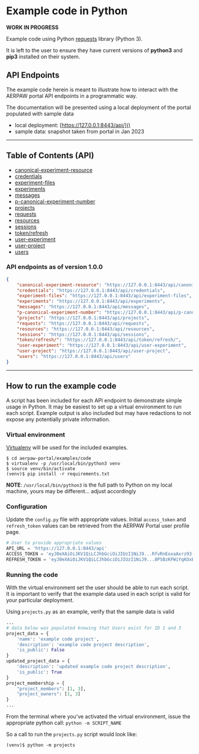 # Example code in Python

**WORK IN PROGRESS**

Example code using Python [requests](https://requests.readthedocs.io/en/latest/) library (Python 3).

It is left to the user to ensure they have current versions of **python3** and **pip3** installed on their system.

## API Endpoints

The example code herein is meant to illustrate how to interact with the AERPAW portal API endpoints in a programmatic
way.

The documentation will be presented using a local deployment of the portal populated with sample data

- local deployment: [https://127.0.0.1:8443/api/]()
- sample data: snapshot taken from portal in Jan 2023

---

## Table of Contents (API)

- [canonical-experiment-resource](./canonical-experiment-resource.md)
- [credentials](./credentials.md)
- [experiment-files](./experiment-files.md)
- [experiments](./experiments.md)
- [messages](./messages.md)
- [p-canonical-experiment-number](./p-canonical-experiment-number.md)
- [projects](./projects.md)
- [requests](./requests.md)
- [resources](./resources.md)
- [sessions](./sessions.md)
- [token/refresh](./token-refresh.md)
- [user-experiment](./user-experiment.md)
- [user-project](./user-project.md)
- [users](./users.md)

### API endpoints as of version 1.0.0

```json
{
    "canonical-experiment-resource": "https://127.0.0.1:8443/api/canonical-experiment-resource",
    "credentials": "https://127.0.0.1:8443/api/credentials",
    "experiment-files": "https://127.0.0.1:8443/api/experiment-files",
    "experiments": "https://127.0.0.1:8443/api/experiments",
    "messages": "https://127.0.0.1:8443/api/messages",
    "p-canonical-experiment-number": "https://127.0.0.1:8443/api/p-canonical-experiment-number",
    "projects": "https://127.0.0.1:8443/api/projects",
    "requests": "https://127.0.0.1:8443/api/requests",
    "resources": "https://127.0.0.1:8443/api/resources",
    "sessions": "https://127.0.0.1:8443/api/sessions",
    "token/refresh/": "https://127.0.0.1:8443/api/token/refresh/",
    "user-experiment": "https://127.0.0.1:8443/api/user-experiment",
    "user-project": "https://127.0.0.1:8443/api/user-project",
    "users": "https://127.0.0.1:8443/api/users"
}
```

---

## How to run the example code

A script has been included for each API endpoint to demonstrate simple usage in Python. It may be easiest to set up a
virtual environment to run each script. Example output is also included but may have redactions to not expose any
potentially private information.

### Virtual environment

[Virtualenv](https://virtualenv.pypa.io/en/latest/) will be used for the included examples.

```
$ cd aerpaw-portal/examples/code
$ virtualenv -p /usr/local/bin/python3 venv
$ source venv/bin/activate
(venv)$ pip install -r requirements.txt
```

**NOTE**: `/usr/local/bin/python3` is the full path to Python on my local machine, yours may be different... adjust
accordingly

### Configuration

Update the `config.py` file with appropriate values. Initial `access_token` and `refresh_token` values can be retrieved
from the AERPAW Portal user profile page.

```python
# User to provide appropriate values
API_URL = 'https://127.0.0.1:8443/api'
ACCESS_TOKEN = 'eyJ0eXAiOiJKV1QiLCJhbGciOiJIUzI1NiJ9...RfvRnEoxaAxrz93-Q8MIGggyi4EEdklSqw2OqGN2lz0'
REFRESH_TOKEN = 'eyJ0eXAiOiJKV1QiLCJhbGciOiJIUzI1NiJ9...8PSBzKFWiYqKOxBHwi7LZ6T89uH5tz0L01s0gVoqOOU'
```

### Running the code

With the virtual environment set the user should be able to run each script. It is important to verify that the example
data used in each script is valid for your particular deployment.

Using `projects.py` as an example, verify that the sample data is valid

```python
...
# data below was populated knowing that Users exist for ID 1 and 3
project_data = {
    'name': 'example code project',
    'description': 'example code project description',
    'is_public': False
}
updated_project_data = {
    'description': 'updated example code project description',
    'is_public': True
}
project_membership = {
    "project_members": [1, 3],
    "project_owners": [1, 3]
}
...
```

From the terminal where you've activated the virtual environment, issue the appropriate python
call: `python -m SCRIPT_NAME`

So a call to run the `projects.py` script would look like:

```console
(venv)$ python -m projects
```




